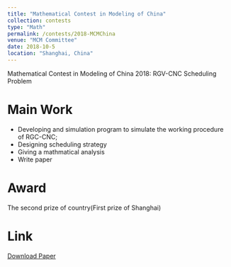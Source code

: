 ```yaml
---
title: "Mathematical Contest in Modeling of China"
collection: contests
type: "Math"
permalink: /contests/2018-MCMChina
venue: "MCM Committee"
date: 2018-10-5
location: "Shanghai, China"
---
```


Mathematical Contest in Modeling of China 2018: RGV-CNC Scheduling Problem

Main Work
======
* Developing and simulation program to simulate the working procedure of RGC-CNC;
* Designing scheduling strategy
* Giving a mathmatical analysis
* Write paper

Award
======
The second prize of country(First prize of Shanghai)

Link
======
[Download Paper](../files/MCMPaper.pdf)